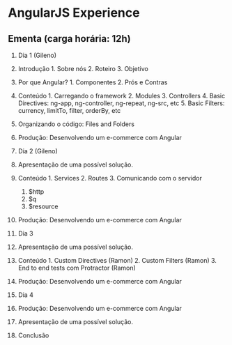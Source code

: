 # AngularJS Experience

## Ementa (carga horária: 12h)

1. Dia 1 (Gileno)
  1. Introdução
    1. Sobre nós
    2. Roteiro 
    3. Objetivo 
  2. Por que Angular?
    1. Componentes
    2. Prós e Contras
  3. Conteúdo
    1. Carregando o framework
    2. Modules
    3. Controllers
    4. Basic Directives: ng-app, ng-controller, ng-repeat, ng-src, etc
    5. Basic Filters: currency, limitTo, filter, orderBy, etc
  4. Organizando o código: Files and Folders
  5. Produção: Desenvolvendo um e-commerce com Angular


2. Dia 2 (Gileno)
  1. Apresentação de uma possível solução.
  2. Conteúdo
    1. Services
    2. Routes
    3. Comunicando com o servidor
      1. $http
      2. $q
      3. $resource
  3. Produção: Desenvolvendo um e-commerce com Angular

3. Dia 3
  1. Apresentação de uma possível solução.
  2. Conteúdo
    1. Custom Directives (Ramon)
    2. Custom Filters (Ramon)
    3. End to end tests com Protractor (Ramon)
  3. Produção: Desenvolvendo um e-commerce com Angular

4. Dia 4
  1. Produção: Desenvolvendo um e-commerce com Angular
  2. Apresentação de uma possível solução.
  3. Conclusão
  
